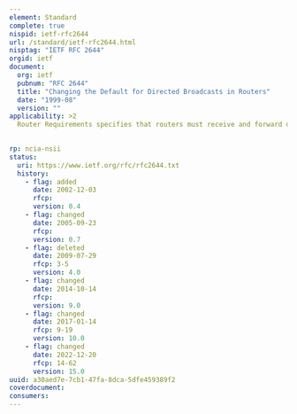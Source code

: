 ```yaml
---
element: Standard
complete: true
nispid: ietf-rfc2644
url: /standard/ietf-rfc2644.html
nisptag: "IETF RFC 2644"
orgid: ietf
document:
  org: ietf
  pubnum: "RFC 2644"
  title: "Changing the Default for Directed Broadcasts in Routers"
  date: "1999-08"
  version: ""
applicability: >2
  Router Requirements specifies that routers must receive and forward directed broadcasts. It also specifies that routers MUST have an option to disable this feature, and that this option MUST default to permit the receiving and forwarding of directed broadcasts. While directed broadcasts have uses, their use on the Internet backbone appears to be comprised entirely of malicious attacks on other networks.  Changing the required default for routers would help ensure new routers connected to the Internet do not add to the problems already present.

  
rp: ncia-nsii
status:
  uri: https://www.ietf.org/rfc/rfc2644.txt
  history: 
    - flag: added
      date: 2002-12-03
      rfcp: 
      version: 0.4
    - flag: changed
      date: 2005-09-23
      rfcp: 
      version: 0.7
    - flag: deleted
      date: 2009-07-29
      rfcp: 3-5
      version: 4.0
    - flag: changed
      date: 2014-10-14
      rfcp: 
      version: 9.0
    - flag: changed
      date: 2017-01-14
      rfcp: 9-19
      version: 10.0
    - flag: changed
      date: 2022-12-20
      rfcp: 14-62
      version: 15.0
uuid: a30aed7e-7cb1-47fa-8dca-5dfe459389f2
coverdocument:
consumers:
---
```

